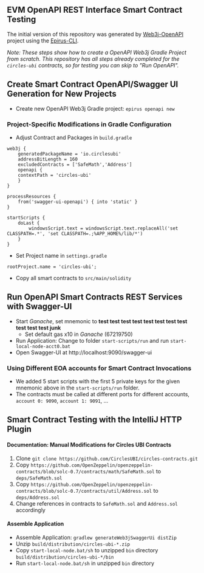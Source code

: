 ## EVM OpenAPI REST Interface Smart Contract Testing 

The initial version of this repository was generated by [Web3j-OpenAPI](https://docs.web3j.io/web3j_openapi) project using the [Epirus-CLI](https://docs.epirus.io/).

_Note: These steps show how to create a OpenAPI Web3j Gradle Project from scratch. This repository has all steps already completed for the `circles-ubi` contracts, so for testing you can skip to "Run OpenAPI"._

## Create Smart Contract OpenAPI/Swagger UI Generation for New Projects

* Create new OpenAPI Web3j Gradle project: `epirus openapi new`

### Project-Specific Modifications in Gradle Configuration

* Adjust Contract and Packages in `build.gradle`

```
web3j {
    generatedPackageName = 'io.circlesubi'
    addressBitLength = 160
    excludedContracts = ['SafeMath','Address']
    openapi {
    contextPath = 'circles-ubi'
    }
}

processResources {
    from('swagger-ui-openapi') { into 'static' }
}

startScripts {
    doLast {
        windowsScript.text = windowsScript.text.replaceAll('set CLASSPATH=.*', 'set CLASSPATH=.;%APP_HOME%/lib/*')
    }
}
```

* Set Project name in `settings.gradle`

`rootProject.name = 'circles-ubi';`

* Copy all smart contracts to `src/main/solidity`

## Run OpenAPI Smart Contracts REST Services with Swagger-UI

* Start _Ganache_, set mnemonic to **test test test test test test test test test test test junk**
   * Set default gas x10 in _Ganache_ (67219750)
* Run Application: Change to folder `start-scripts/run` and run `start-local-node-acct0.bat`
* Open Swagger-UI at http://localhost:9090/swagger-ui

### Using Different EOA accounts for Smart Contract Invocations

* We added 5 start scripts with the first 5 private keys for the given mnemonic above in the `start-scripts/run` folder.
* The contracts must be called at different ports for different accounts, `account 0: 9090`, `account 1: 9091`, ...

## Smart Contract Testing with the IntelliJ HTTP Plugin



#### Documentation: Manual Modifications for Circles UBI Contracts

1. Clone `git clone https://github.com/CirclesUBI/circles-contracts.git`
2. Copy `https://github.com/OpenZeppelin/openzeppelin-contracts/blob/solc-0.7/contracts/math/SafeMath.sol` to `deps/SafeMath.sol`
3. Copy `https://github.com/OpenZeppelin/openzeppelin-contracts/blob/solc-0.7/contracts/util/Address.sol` to `deps/Address.sol`
4. Change references in contracts to `SafeMath.sol` and `Address.sol` accordingly

#### Assemble Application

* Assemble Application: `gradlew generateWeb3jSwaggerUi distZip`
* Unzip `build/distribution/circles-ubi-*.zip`
* Copy `start-local-node.bat/sh` to unzipped `bin` directory `build/distribution/circles-ubi-*/bin`
* Run `start-local-node.bat/sh` in unzipped `bin` directory
